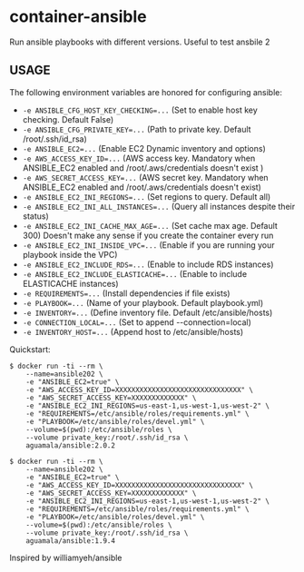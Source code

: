# container-ansible

Run ansible playbooks with different versions. Useful to test ansbile 2

## USAGE

The following environment variables are honored for configuring ansible:

-	`-e ANSIBLE_CFG_HOST_KEY_CHECKING=...` (Set to enable host key checking. Default False)
-	`-e ANSIBLE_CFG_PRIVATE_KEY=...` (Path to private key. Default /root/.ssh/id_rsa)
-	`-e ANSIBLE_EC2=...` (Enable EC2 Dynamic inventory and options)
-	`-e AWS_ACCESS_KEY_ID=...` (AWS access key. Mandatory when ANSIBLE_EC2 enabled and /root/.aws/credentials  doesn't exist )
-	`-e AWS_SECRET_ACCESS_KEY=...` (AWS secret key. Mandatory when ANSIBLE_EC2 enabled  and /root/.aws/credentials doesn't exist)
-	`-e ANSIBLE_EC2_INI_REGIONS=...` (Set regions to query. Default all)
-	`-e ANSIBLE_EC2_INI_ALL_INSTANCES=...` (Query all instances despite their status)
-	`-e ANSIBLE_EC2_INI_CACHE_MAX_AGE=...` (Set cache max age. Default 300) Doesn't make any sense if you create the container every run
-	`-e ANSIBLE_EC2_INI_INSIDE_VPC=...` (Enable if you are running your playbook inside the VPC)
-	`-e ANSIBLE_EC2_INCLUDE_RDS=...` (Enable to include RDS instances)
-	`-e ANSIBLE_EC2_INCLUDE_ELASTICACHE=...` (Enable to include ELASTICACHE instances)
-	`-e REQUIREMENTS=...` (Install dependencies if file exists)
-	`-e PLAYBOOK=...` (Name of your playbook. Default playbook.yml)
-	`-e INVENTORY=...` (Define inventory file. Default /etc/ansible/hosts)
-	`-e CONNECTION_LOCAL=...` (Set to append --connection=local)
-	`-e INVENTORY_HOST=...` (Append host to /etc/ansible/hosts)

Quickstart:  

    $ docker run -ti --rm \
        --name=ansible202 \
        -e "ANSIBLE_EC2=true" \
        -e "AWS_ACCESS_KEY_ID=XXXXXXXXXXXXXXXXXXXXXXXXXXXXXXX" \
        -e "AWS_SECRET_ACCESS_KEY=XXXXXXXXXXXXX" \
        -e "ANSIBLE_EC2_INI_REGIONS=us-east-1,us-west-1,us-west-2" \
        -e "REQUIREMENTS=/etc/ansible/roles/requirements.yml" \
        -e "PLAYBOOK=/etc/ansible/roles/devel.yml" \
        --volume=$(pwd):/etc/ansible/roles \
        --volume private_key:/root/.ssh/id_rsa \
        aguamala/ansible:2.0.2

    $ docker run -ti --rm \
        --name=ansible202 \
        -e "ANSIBLE_EC2=true" \
        -e "AWS_ACCESS_KEY_ID=XXXXXXXXXXXXXXXXXXXXXXXXXXXXXXX" \
        -e "AWS_SECRET_ACCESS_KEY=XXXXXXXXXXXXX" \
        -e "ANSIBLE_EC2_INI_REGIONS=us-east-1,us-west-1,us-west-2" \
        -e "REQUIREMENTS=/etc/ansible/roles/requirements.yml" \
        -e "PLAYBOOK=/etc/ansible/roles/devel.yml" \
        --volume=$(pwd):/etc/ansible/roles \
        --volume private_key:/root/.ssh/id_rsa \
        aguamala/ansible:1.9.4



Inspired by williamyeh/ansible
